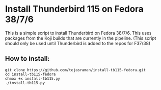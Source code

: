 # Install Thunderbird 115 on Fedora 38/7/6

This is a simple script to install Thunderbird on Fedora 38/7/6. This uses packages from the Koji builds that are currently in the pipeline.
(This script should only be used until Thunderbird is added to the repos for F37/38)


## How to install:

```
git clone https://github.com/tejasraman/install-tb115-fedora.git
cd install-tb115-fedora
chmox +x install-tb115.py
./install-tb115.py
```


